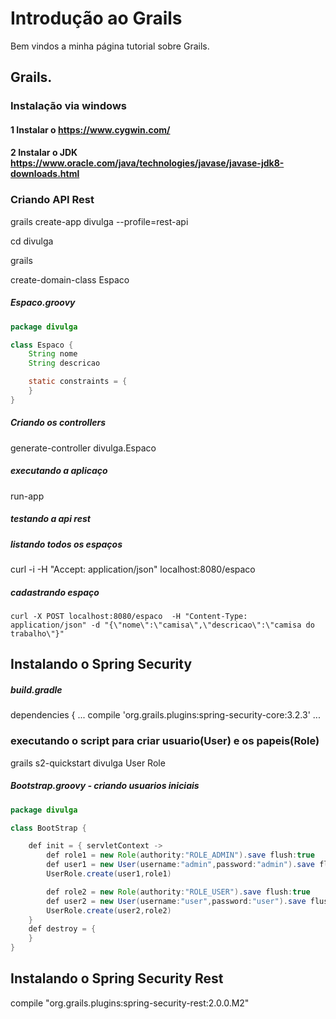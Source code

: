 # Introdução ao Grails

Bem vindos a minha página tutorial sobre Grails.

## Grails.

### Instalação via windows

#### 1 Instalar o https://www.cygwin.com/
#### 2 Instalar o JDK https://www.oracle.com/java/technologies/javase/javase-jdk8-downloads.html


### Criando API Rest

grails create-app divulga --profile=rest-api

cd divulga

grails

create-domain-class Espaco

##### Espaco.groovy
~~~ java
package divulga

class Espaco {
	String nome
	String descricao

    static constraints = {
    }
}
~~~
##### Criando os controllers
generate-controller divulga.Espaco

##### executando a aplicaço
run-app

##### testando a api rest

##### listando todos os espaços
curl -i -H "Accept: application/json" localhost:8080/espaco

##### cadastrando espaço
~~~
curl -X POST localhost:8080/espaco  -H "Content-Type: application/json" -d "{\"nome\":\"camisa\",\"descricao\":\"camisa do trabalho\"}"
~~~

## Instalando o Spring Security

##### build.gradle
dependencies {
   ...
   compile 'org.grails.plugins:spring-security-core:3.2.3'
   ...

### executando o script para criar usuario(User) e os papeis(Role)
grails s2-quickstart divulga User Role


##### Bootstrap.groovy - criando usuarios iniciais
~~~ Java
package divulga

class BootStrap {

    def init = { servletContext ->
    	def role1 = new Role(authority:"ROLE_ADMIN").save flush:true
        def user1 = new User(username:"admin",password:"admin").save flush:true
    	UserRole.create(user1,role1)

    	def role2 = new Role(authority:"ROLE_USER").save flush:true
		def user2 = new User(username:"user",password:"user").save flush:true
		UserRole.create(user2,role2)
    }
    def destroy = {
    }
}

~~~


## Instalando o Spring Security Rest

compile "org.grails.plugins:spring-security-rest:2.0.0.M2"

